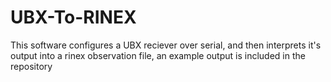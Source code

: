 # UBX-To-RINEX
This software configures a UBX reciever over serial, and then interprets it's output into a rinex observation file, an example output is included in the repository
